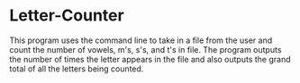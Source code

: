 # Letter-Counter
This program uses the command line to take in a file
from the user and count the number of 
vowels, m's, s's, and t's in file. The program
outputs the number of times the letter appears
in the file and also outputs the grand total
of all the letters being counted.
